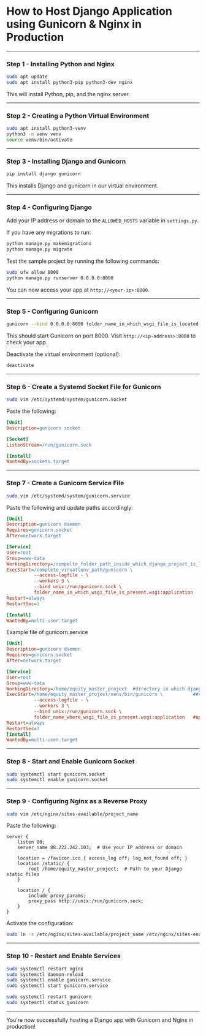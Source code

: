 # How to Host Django Application using Gunicorn & Nginx in Production

---

### Step 1 - Installing Python and Nginx

```bash
sudo apt update
sudo apt install python3-pip python3-dev nginx
```

This will install Python, pip, and the nginx server.

---

### Step 2 - Creating a Python Virtual Environment

```bash
sudo apt install python3-venv
python3 -m venv venv
source venv/bin/activate
```

---

### Step 3 - Installing Django and Gunicorn

```bash
pip install django gunicorn
```

This installs Django and gunicorn in our virtual environment.

---

### Step 4 - Configuring Django

Add your IP address or domain to the `ALLOWED_HOSTS` variable in `settings.py`.

If you have any migrations to run:

```bash
python manage.py makemigrations
python manage.py migrate
```

Test the sample project by running the following commands:

```bash
sudo ufw allow 8000
python manage.py runserver 0.0.0.0:8000
```

You can now access your app at `http://<your-ip>:8000`.

---

### Step 5 - Configuring Gunicorn

```bash
gunicorn --bind 0.0.0.0:8000 folder_name_in_which_wsgi_file_is_located.wsgi
```

This should start Gunicorn on port 8000. Visit `http://<ip-address>:8000` to check your app.

Deactivate the virtual environment (optional):

```bash
deactivate
```

---

### Step 6 - Create a Systemd Socket File for Gunicorn

```bash
sudo vim /etc/systemd/system/gunicorn.socket
```

Paste the following:

```ini
[Unit]
Description=gunicorn socket

[Socket]
ListenStream=/run/gunicorn.sock

[Install]
WantedBy=sockets.target
```

---

### Step 7 - Create a Gunicorn Service File

```bash
sudo vim /etc/systemd/system/gunicorn.service
```

Paste the following and update paths accordingly:

```ini
[Unit]
Description=gunicorn daemon
Requires=gunicorn.socket
After=network.target

[Service]
User=root
Group=www-data
WorkingDirectory=/compelte_folder_path_inside_which_django_project_is_located
ExecStart=/complete_viruatlenv_path/gunicorn \
          --access-logfile - \
          --workers 3 \
          --bind unix:/run/gunicorn.sock \
          folder_name_in_which_wsgi_file_is_present.wsgi:application
Restart=always
RestartSec=3

[Install]
WantedBy=multi-user.target
```

Example file of gunicorn.service

```ini
[Unit]
Description=gunicorn daemon
Requires=gunicorn.socket
After=network.target

[Service]
User=root
Group=www-data
WorkingDirectory=/home/equity_master_project  #directory in which django project is present
ExecStart=/home/equity_master_project/venv/bin/gunicorn \           ##virtualenv path to activate gunicorn
          --access-logfile - \
          --workers 3 \
          --bind unix:/run/gunicorn.sock \
          folder_name_where_wsgi_file_is_present.wsgi:application   #update wsgi file name in this line
Restart=always
RestartSec=3
[Install]
WantedBy=multi-user.target
```

---

### Step 8 - Start and Enable Gunicorn Socket

```bash
sudo systemctl start gunicorn.socket
sudo systemctl enable gunicorn.socket
```

---

### Step 9 - Configuring Nginx as a Reverse Proxy

```bash
sudo vim /etc/nginx/sites-available/project_name
```

Paste the following:

```nginx
server {
    listen 80;
    server_name 88.222.242.103;  # Use your IP address or domain

    location = /favicon.ico { access_log off; log_not_found off; }
    location /static/ {
        root /home/equity_master_project;  # Path to your Django static files
    }

    location / {
        include proxy_params;
        proxy_pass http://unix:/run/gunicorn.sock;
    }
}
```

Activate the configuration:

```bash
sudo ln -s /etc/nginx/sites-available/project_name /etc/nginx/sites-enabled/
```

---

### Step 10 - Restart and Enable Services

```bash
sudo systemctl restart nginx
sudo systemctl daemon-reload
sudo systemctl enable gunicorn.service
sudo systemctl start gunicorn.service

sudo systemctl restart gunicorn
sudo systemctl status gunicorn
```

---

You're now successfully hosting a Django app with Gunicorn and Nginx in production!

